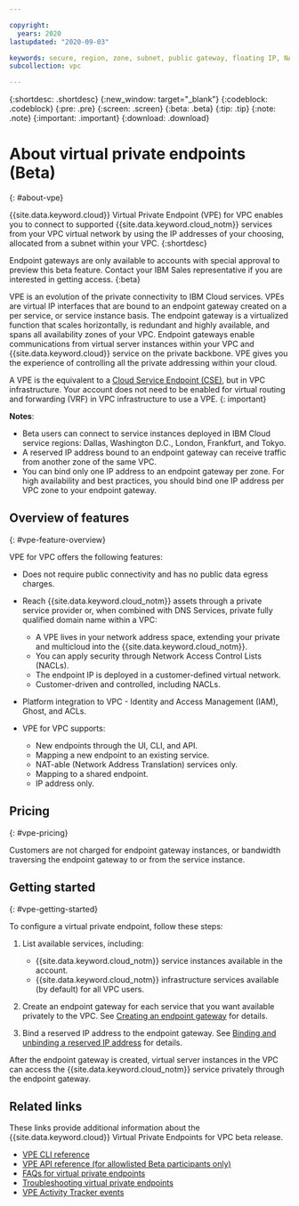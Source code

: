 ```yaml
---

copyright:
  years: 2020
lastupdated: "2020-09-03"

keywords: secure, region, zone, subnet, public gateway, floating IP, NAT, lbaas, vpnaas, lb, vpn, load balancer, virtual private network
subcollection: vpc

---
```


{:shortdesc: .shortdesc}
{:new_window: target="_blank"}
{:codeblock: .codeblock}
{:pre: .pre}
{:screen: .screen}
{:beta: .beta}
{:tip: .tip}
{:note: .note}
{:important: .important}
{:download: .download}

# About virtual private endpoints (Beta)
{: #about-vpe}

{{site.data.keyword.cloud}} Virtual Private Endpoint (VPE) for VPC enables you to connect to supported {{site.data.keyword.cloud_notm}} services from your VPC virtual network by using the IP addresses of your choosing, allocated from a subnet within your VPC.
{:shortdesc}

Endpoint gateways are only available to accounts with special approval to preview this beta feature. Contact your IBM Sales representative if you are interested in getting access.
{:beta}

VPE is an evolution of the private connectivity to IBM Cloud services. VPEs are virtual IP interfaces that are bound to an endpoint gateway created on a per service, or service instance basis. The endpoint gateway is a virtualized function that scales horizontally, is redundant and highly available, and spans all availability zones of your VPC. Endpoint gateways enable communications from virtual server instances within your VPC and {{site.data.keyword.cloud}} service on the private backbone. VPE gives you the experience of controlling all the private addressing within your cloud.

A VPE is the equivalent to a [Cloud Service Endpoint (CSE)](/docs/account?topic=account-vrf-service-endpoint#service-endpoint), but in VPC infrastructure. Your account does not need to be enabled for virtual routing and forwarding (VRF) in VPC infrastructure to use a VPE.
{: important}

**Notes**:

* Beta users can connect to service instances deployed in IBM Cloud service regions: Dallas, Washington D.C., London, Frankfurt, and Tokyo.
* A reserved IP address bound to an endpoint gateway can receive traffic from another zone of the same VPC.
* You can bind only one IP address to an endpoint gateway per zone. For high availability and best practices, you should bind one IP address per VPC zone to your endpoint gateway.

## Overview of features
{: #vpe-feature-overview}

VPE for VPC offers the following features:

* Does not require public connectivity and has no public data egress charges.
* Reach {{site.data.keyword.cloud_notm}} assets through a private service provider or, when combined with DNS Services, private fully qualified domain name within a VPC:
   * A VPE lives in your network address space, extending your private and multicloud into the {{site.data.keyword.cloud_notm}}.
   * You can apply security through Network Access Control Lists (NACLs).
   * The endpoint IP is deployed in a customer-defined virtual network.
   * Customer-driven and controlled, including NACLs.

* Platform integration to VPC - Identity and Access Management (IAM), Ghost, and ACLs.
* VPE for VPC supports:
   * New endpoints through the UI, CLI, and API.
   * Mapping a new endpoint to an existing service.
   * NAT-able (Network Address Translation) services only.
   * Mapping to a shared endpoint.
   * IP address only.

## Pricing
{: #vpe-pricing}

Customers are not charged for endpoint gateway instances, or bandwidth traversing the endpoint gateway to or from the service instance.

## Getting started
{: #vpe-getting-started}

To configure a virtual private endpoint, follow these steps:

1. List available services, including:

   * {{site.data.keyword.cloud_notm}} service instances available in the account.
   * {{site.data.keyword.cloud_notm}} infrastructure services available (by default) for all VPC users.

1. Create an endpoint gateway for each service that you want available privately to the VPC. See [Creating an endpoint gateway](/docs/vpc?topic=vpc-ordering-endpoint-gateway) for details.

1. Bind a reserved IP address to the endpoint gateway. See [Binding and unbinding a reserved IP address](/docs/vpc?topic=vpc-bind-unbind-reserved-ip) for details.

After the endpoint gateway is created, virtual server instances in the VPC can access the {{site.data.keyword.cloud_notm}} service privately through the endpoint gateway.

## Related links

These links provide additional information about the {{site.data.keyword.cloud}} Virtual Private Endpoints for VPC beta release.

* [VPE CLI reference](/docs/vpc?topic=vpc-infrastructure-cli-plugin-vpc-reference#vpe-clis)
* [VPE API reference (for allowlisted Beta participants only)](https://{DomainName}/apidocs/vpe-beta)
* [FAQs for virtual private endpoints](/docs/vpc?topic=vpc-faqs-vpe)
* [Troubleshooting virtual private endpoints](/docs/vpc?topic=vpc-vpc-troubleshooting-vpe)
* [VPE Activity Tracker events](/docs/vpc?topic=vpc-at-events#events-vpe)
